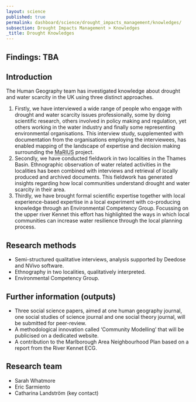 ```yaml
---
layout: science
published: true
permalink: dashboard/science/drought_impacts_management/knowledges/
subsection: Drought Impacts Management > Knowledges
_title: Drought Knowledges
---
```


## Findings:  TBA

## Introduction

The Human Geography team has investigated knowledge about drought and water scarcity in the UK using three distinct approaches.

1. Firstly, we have interviewed a wide range of people who engage with drought and water scarcity issues professionally, some by doing scientific research, others involved in policy making and regulation, yet others working in the water industry and finally some representing environmental organisations. This interview study, supplemented with documentation from the organisations employing the interviewees, has enabled mapping of the landscape of expertise and decision making surrounding the <abbr title="Managing the Risks, Impacts and Uncertainties of drought and water Scarcity">MaRIUS</abbr> project. 
2. Secondly, we have conducted fieldwork in two localities in the Thames Basin. Ethnographic observation of water related activities in the localities has been combined with interviews and retrieval of locally produced and archived documents. This fieldwork has generated insights regarding how local communities understand drought and water scarcity in their area. 
3. Thirdly, we have brought formal scientific expertise together with local experience-based expertise in a local experiment with co-producing knowledge through an Environmental Competency Group. Focussing on the upper river Kennet this effort has highlighted the ways in which local communities can increase water resilience through the local planning process. 

## Research methods

* Semi-structured qualitative interviews, analysis supported by Deedose and NVivo software.
* Ethnography in two localities, qualitatively interpreted.
* Environmental Competency Group.

## Further information (outputs)

* Three social science papers, aimed at one human geography journal, one social studies of science journal and one social theory journal, will be submitted for peer-review.
* A methodological innovation called ‘Community Modelling’ that will be publicised on a dedicated website.
* A contribution to the Marlborough Area Neighbourhood Plan based on a report from the River Kennet ECG.

## Research team

* Sarah Whatmore
* Eric Sarmiento
* Catharina Landström (key contact)